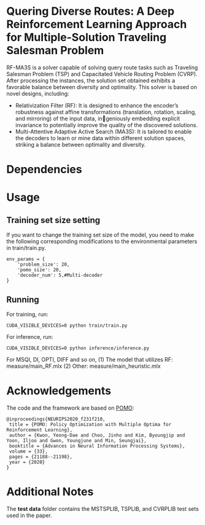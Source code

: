 # Quering Diverse Routes: A Deep Reinforcement Learning Approach for Multiple-Solution Traveling Salesman Problem
RF-MA3S is a solver capable of solving query route tasks such as Traveling Salesman Problem (TSP) and Capacitated Vehicle Routing Problem (CVRP). After processing the instances, the solution set obtained exhibits a favorable balance between diversity and optimality. This solver is based on novel designs, including:

- Relativization Filter (RF): It is designed to enhance the encoder’s robustness against affine transformations (translation, rotation, scaling, and mirroring) of the input data, ingeniously embedding explicit invariance to potentially improve the quality of the discovered solutions.
- Multi-Attentive Adaptive Active Search (MA3S): It is tailored to enable the decoders to learn or mine data within different solution spaces, striking a balance between optimality and diversity.

# Dependencies




# Usage
## Training set size setting

If you want to change the training set size of the model, you need to make the following corresponding modifications to the environmental parameters in train/train.py.
```
env_params = {
    'problem_size': 20,
    'pomo_size': 20,
    'decoder_num': 5,#Multi-decoder
}
```


## Running
For training, run:
```
CUDA_VISIBLE_DEVICES=0 python train/train.py
```
For inference, run:
```
CUDA_VISIBLE_DEVICES=0 python inference/inference.py
```

For MSQI, DI, OPTI, DIFF and so on,
(1) The model that utilizes RF:
measure/main_RF.mlx
(2) Other:
measure/main_heuristic.mlx

# Acknowledgements

The code and the framework are based on [POMO](https://github.com/yd-kwon/POMO/tree/master):
```
@inproceedings{NEURIPS2020_f231f210,
 title = {POMO: Policy Optimization with Multiple Optima for Reinforcement Learning},
 author = {Kwon, Yeong-Dae and Choo, Jinho and Kim, Byoungjip and Yoon, Iljoo and Gwon, Youngjune and Min, Seungjai},
 booktitle = {Advances in Neural Information Processing Systems},
 volume = {33},
 pages = {21188--21198},
 year = {2020}
}
```

# Additional Notes
The **test data** folder contains the MSTSPLIB, TSPLIB, and CVRPLIB test sets used in the paper.
